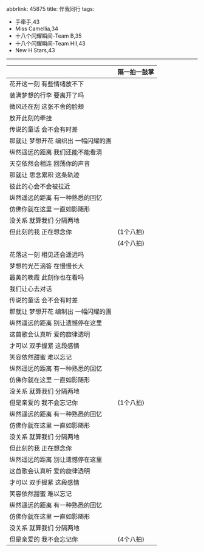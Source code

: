 abbrlink: 45875
title: 伴我同行
tags:
  - 手牵手,43
  - Miss Camellia,34
  - 十八个闪耀瞬间-Team B,35
  - 十八个闪耀瞬间-Team HII,43
  - New H Stars,43
---
|      |隔一拍一鼓掌|
|--|--|
|花开这一刻 有些情绪放不下|      |
|装满梦想的行李 要离开了吗|      |
|微风还在刮 这张不舍的脸颊|      |
|放开此刻的牵挂|      |
|传说的童话 会不会有时差|      |
|那就让 梦想开花 编织出 一幅闪耀的画|      |
|纵然遥远的距离 我们还能不能看清|      |
|天空依然会相连 回荡你的声音|      |
|那就让 思念累积 这条轨迹|      |
|彼此的心会不会被拉近|      |
|纵然遥远的距离 有一种熟悉的回忆|      |
|仿佛你就在这里 一直如影随形|      |
|没关系 就算我们 分隔两地|      |
|但此刻的我 正在想念你|(1个八拍)|
|      |(4个八拍)|
|花落这一刻 相见还会遥远吗|      |
|梦想的光芒滴答 在慢慢长大|      |
|最美的晚霞 此刻你也在看吗|      |
|我们让心去对话|      |
|传说的童话 会不会有时差|      |
|那就让 梦想开花 编制出 一幅闪耀的画|      |
|纵然遥远的距离 别让遗憾停在这里|      |
|这首歌会认真听 爱的旋律透明|      |
|才可以 双手握紧 这段感情|      |
|笑容依然甜蜜 难以忘记|      |
|纵然遥远的距离 有一种熟悉的回忆|      |
|仿佛你就在这里 一直如影随形|      |
|没关系 就算我们 分隔两地|      |
|但是亲爱的 我不会忘记你|(1个八拍)|
|纵然遥远的距离 有一种熟悉的回忆|      |
|仿佛你就在这里 一直如影随形|      |
|没关系 就算我们 分隔两地|      |
|但此刻的我 正在想念你|      |
|纵然遥远的距离 别让遗憾停在这里|      |
|这首歌会认真听 爱的旋律透明|      |
|才可以 双手握紧 这段感情|      |
|笑容依然甜蜜 难以忘记|      |
|纵然遥远的距离 有一种熟悉的回忆|      |
|仿佛你就在这里 一直如影随形|      |
|没关系 就算我们 分隔两地|      |
|但是亲爱的 我不会忘记你|(4个八拍)|